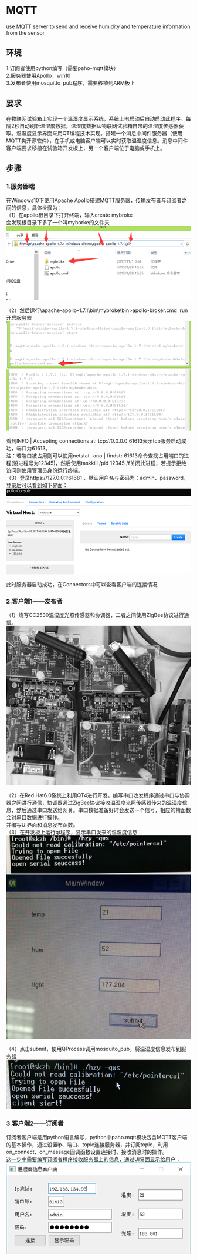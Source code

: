 # MQTT
use MQTT server to send and receive humidity and temperature information from the sensor
## 环境
1.订阅者使用python编写（需要paho-mqtt模块）  
2.服务器使用Apollo，win10  
3.发布者使用mosquitto_pub程序，需要移植到ARM板上  
## 要求
在物联网试验箱上实现一个温湿度显示系统，系统上电启动后自动启动此程序。每隔2秒自动刷新温湿度数据。温湿度数据从物联网试验箱自带的温湿度传感器获取。温湿度显示界面采用QT编程技术实现。搭建一个消息中间件服务器（使用MQTT类开源软件），在手机或电脑客户端可以实时获取温湿度信息。消息中间件客户端要求移植在试验箱开发板上，另一个客户端位于电脑或手机上。
## 步骤
### 1.服务器端
在Windows10下使用Apache Apollo搭建MQTT服务器，传输发布者与订阅者之间的信息，具体步骤为：  
（1）在apollo根目录下打开终端，输入create mybroke  
会发现根目录下多了一个叫myborke的文件夹  
![image](https://github.com/a429367172/MQTT/blob/master/demo/demo1.png)

（2）然后运行\apache-apollo-1.7.1\bin\mybroke\bin>apollo-broker.cmd  run开启服务器  
![image](https://github.com/a429367172/MQTT/blob/master/demo/demo2.png)
![image](https://github.com/a429367172/MQTT/blob/master/demo/demo3.png)

看到INFO | Accepting connections at: tcp://0.0.0.0:61613表示tcp服务启动成功，端口为61613。  
注：若端口被占用则可以使用netstat -ano | findstr 61613命令查找占用端口的进程(设进程号为12345)，然后使用taskkill /pid 12345 /f关闭此进程，若提示拒绝访问则使用管理员身份运行终端。  
（3）登录https://127.0.0.1:61681 ，默认用户名与密码为：admin、password，登录后可以看到如下界面：  
![image](https://github.com/a429367172/MQTT/blob/master/demo/demo4.png)

此时服务器启动成功，在Connectors中可以查看客户端的连接情况  
### 2.客户端1——发布者
（1）烧写CC2530温湿度光照传感器和协调器，二者之间使用ZigBee协议进行通信。  
![image](https://github.com/a429367172/MQTT/blob/master/demo/demo5.png)

（2）在Red Hat6.0系统上利用QT4进行开发。编写串口收发程序通过串口与协调器之间进行通信，协调器通过ZigBee协议接收温湿度光照传感器传来的温湿度信息，然后通过串口发送给网关。串口数据准备好时会发送一个信号，相应的槽函数会对串口数据进行操作。  
并编写UI界面和消息发布函数。  
（3）在开发板上运行qt程序，显示串口发来的温湿度信息：  
![image](https://github.com/a429367172/MQTT/blob/master/demo/demo6.png)
![image](https://github.com/a429367172/MQTT/blob/master/demo/demo7.png)

（4）点击submit，使用QProcess调用mosquito_pub，将温湿度信息发布到服务器  
![image](https://github.com/a429367172/MQTT/blob/master/demo/demo8.png)

### 3.客户端2——订阅者
订阅者客户端是用python语言编写，python中paho.mqtt模块包含MQTT客户端的基本操作，通过设置ip、端口、topic连接服务器，并订阅topic，利用on_connect、on_message回调函数设置连接时、接收消息时的操作。  
这一步中需要编写订阅者程序接收服务器上的信息，通过UI界面显示给用户：  
![image](https://github.com/a429367172/MQTT/blob/master/demo/demo9.png)
